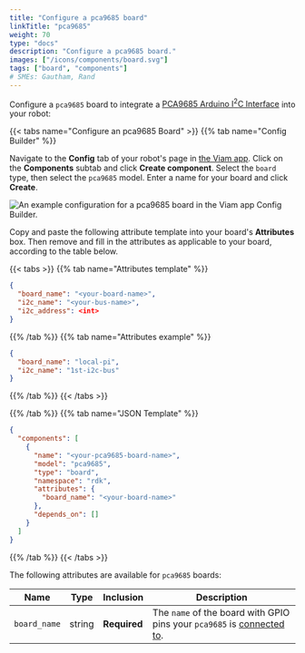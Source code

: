 ```yaml
---
title: "Configure a pca9685 board"
linkTitle: "pca9685"
weight: 70
type: "docs"
description: "Configure a pca9685 board."
images: ["/icons/components/board.svg"]
tags: ["board", "components"]
# SMEs: Gautham, Rand
---
```


Configure a `pca9685` board to integrate a [PCA9685 Arduino I<sup>2</sup>C Interface](https://www.adafruit.com/product/815) into your robot:

{{< tabs name="Configure an pca9685 Board" >}}
{{% tab name="Config Builder" %}}

Navigate to the **Config** tab of your robot's page in [the Viam app](https://app.viam.com).
Click on the **Components** subtab and click **Create component**.
Select the `board` type, then select the `pca9685` model.
Enter a name for your board and click **Create**.

![An example configuration for a pca9685 board in the Viam app Config Builder.](/components/board/pca9685-ui-config.png)

Copy and paste the following attribute template into your board's **Attributes** box.
Then remove and fill in the attributes as applicable to your board, according to the table below.

{{< tabs >}}
{{% tab name="Attributes template" %}}

```json {class="line-numbers linkable-line-numbers"}
{
  "board_name": "<your-board-name>",
  "i2c_name": "<your-bus-name>",
  "i2c_address": <int>
}
```

{{% /tab %}}
{{% tab name="Attributes example" %}}

```json {class="line-numbers linkable-line-numbers"}
{
  "board_name": "local-pi",
  "i2c_name": "1st-i2c-bus"
}
```

{{% /tab %}}
{{< /tabs >}}

{{% /tab %}}
{{% tab name="JSON Template" %}}

```json {class="line-numbers linkable-line-numbers"}
{
  "components": [
    {
      "name": "<your-pca9685-board-name>",
      "model": "pca9685",
      "type": "board",
      "namespace": "rdk",
      "attributes": {
        "board_name": "<your-board-name>"
      },
      "depends_on": []
    }
  ]
}
```

{{% /tab %}}
{{< /tabs >}}

The following attributes are available for `pca9685` boards:

<!-- prettier-ignore -->
| Name | Type | Inclusion | Description |
| ---- | ---- | --------- | ----------- |
| `board_name` | string | **Required** | The `name` of the board with GPIO pins your `pca9685` is [connected to](https://learn.adafruit.com/16-channel-pwm-servo-driver/hooking-it-up). |

<!--
| `analogs` | object | Optional | Attributes of any pins that can be used as Analog-to-Digital Converter (ADC) inputs. See [configuration info](/components/board/#analogs). |
| `digital_interrupts` | object | Optional | Pin and name of any digital interrupts. See [configuration info](/components/board/#digital-interrupts). |
| `spis` | object | Optional | Any Serial Peripheral Interface (SPI) chip select bus pins' index and name. See [configuration info](/components/board/#spi-buses). |
| `i2cs` | object | Optional | Any Inter Integrated Circuit (I2C) bus pins' index and name. See [configuration info](/components/board/#i2cs). | -->
